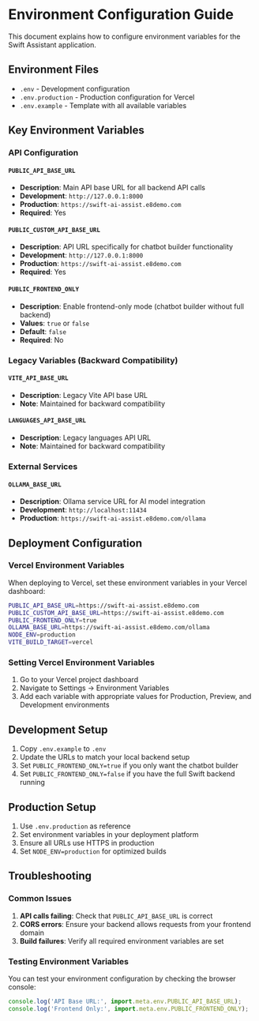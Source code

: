 # Environment Configuration Guide

This document explains how to configure environment variables for the Swift Assistant application.

## Environment Files

- `.env` - Development configuration
- `.env.production` - Production configuration for Vercel
- `.env.example` - Template with all available variables

## Key Environment Variables

### API Configuration

#### `PUBLIC_API_BASE_URL`
- **Description**: Main API base URL for all backend API calls
- **Development**: `http://127.0.0.1:8000`
- **Production**: `https://swift-ai-assist.e8demo.com`
- **Required**: Yes

#### `PUBLIC_CUSTOM_API_BASE_URL`
- **Description**: API URL specifically for chatbot builder functionality
- **Development**: `http://127.0.0.1:8000`
- **Production**: `https://swift-ai-assist.e8demo.com`
- **Required**: Yes

#### `PUBLIC_FRONTEND_ONLY`
- **Description**: Enable frontend-only mode (chatbot builder without full backend)
- **Values**: `true` or `false`
- **Default**: `false`
- **Required**: No

### Legacy Variables (Backward Compatibility)

#### `VITE_API_BASE_URL`
- **Description**: Legacy Vite API base URL
- **Note**: Maintained for backward compatibility

#### `LANGUAGES_API_BASE_URL`
- **Description**: Legacy languages API URL
- **Note**: Maintained for backward compatibility

### External Services

#### `OLLAMA_BASE_URL`
- **Description**: Ollama service URL for AI model integration
- **Development**: `http://localhost:11434`
- **Production**: `https://swift-ai-assist.e8demo.com/ollama`

## Deployment Configuration

### Vercel Environment Variables

When deploying to Vercel, set these environment variables in your Vercel dashboard:

```bash
PUBLIC_API_BASE_URL=https://swift-ai-assist.e8demo.com
PUBLIC_CUSTOM_API_BASE_URL=https://swift-ai-assist.e8demo.com
PUBLIC_FRONTEND_ONLY=true
OLLAMA_BASE_URL=https://swift-ai-assist.e8demo.com/ollama
NODE_ENV=production
VITE_BUILD_TARGET=vercel
```

### Setting Vercel Environment Variables

1. Go to your Vercel project dashboard
2. Navigate to Settings → Environment Variables
3. Add each variable with appropriate values for Production, Preview, and Development environments

## Development Setup

1. Copy `.env.example` to `.env`
2. Update the URLs to match your local backend setup
3. Set `PUBLIC_FRONTEND_ONLY=true` if you only want the chatbot builder
4. Set `PUBLIC_FRONTEND_ONLY=false` if you have the full Swift backend running

## Production Setup

1. Use `.env.production` as reference
2. Set environment variables in your deployment platform
3. Ensure all URLs use HTTPS in production
4. Set `NODE_ENV=production` for optimized builds

## Troubleshooting

### Common Issues

1. **API calls failing**: Check that `PUBLIC_API_BASE_URL` is correct
2. **CORS errors**: Ensure your backend allows requests from your frontend domain
3. **Build failures**: Verify all required environment variables are set

### Testing Environment Variables

You can test your environment configuration by checking the browser console:

```javascript
console.log('API Base URL:', import.meta.env.PUBLIC_API_BASE_URL);
console.log('Frontend Only:', import.meta.env.PUBLIC_FRONTEND_ONLY);
```
